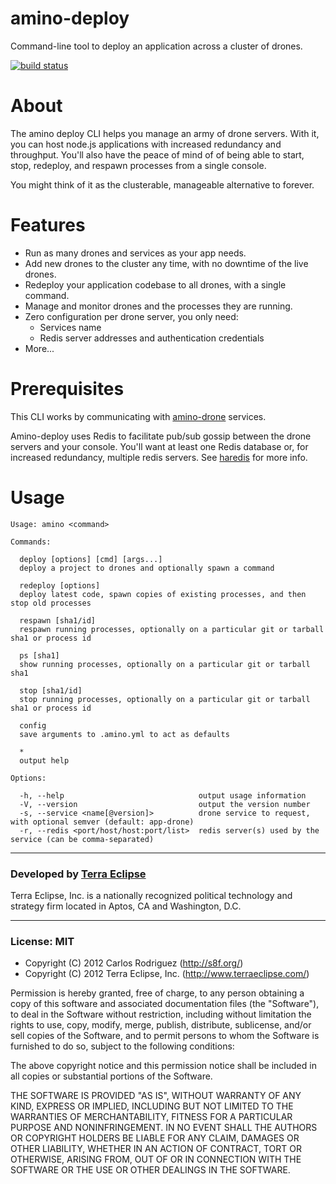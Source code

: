 amino-deploy
============

Command-line tool to deploy an application across a cluster of drones.

[![build status](https://secure.travis-ci.org/amino/amino-deploy.png)](http://travis-ci.org/amino/amino-deploy)

About
=====

The amino deploy CLI helps you manage an army of drone servers. With it, you can
host node.js applications with increased redundancy and throughput. You'll also
have the peace of mind of of being able to start, stop, redeploy, and respawn
processes from a single console.

You might think of it as the clusterable, manageable alternative to forever.

Features
========

- Run as many drones and services as your app needs.
- Add new drones to the cluster any time, with no downtime of the live drones.
- Redeploy your application codebase to all drones, with a single command.
- Manage and monitor drones and the processes they are running.
- Zero configuration per drone server, you only need:
    - Services name
    - Redis server addresses and authentication credentials
- More...

Prerequisites
==============

This CLI works by communicating with [amino-drone](http://github.com/amino/amino-drone)
services.

Amino-deploy uses Redis to facilitate pub/sub gossip
between the drone servers and your console. You'll want at least one Redis
database or, for increased redundancy, multiple redis servers. See
[haredis](http://github.com/carlos8f/haredis) for more info.

Usage
=====

```
Usage: amino <command>

Commands:

  deploy [options] [cmd] [args...]
  deploy a project to drones and optionally spawn a command

  redeploy [options]
  deploy latest code, spawn copies of existing processes, and then stop old processes

  respawn [sha1/id]
  respawn running processes, optionally on a particular git or tarball sha1 or process id

  ps [sha1]
  show running processes, optionally on a particular git or tarball sha1

  stop [sha1/id]
  stop running processes, optionally on a particular git or tarball sha1 or process id

  config
  save arguments to .amino.yml to act as defaults

  *
  output help

Options:

  -h, --help                              output usage information
  -V, --version                           output the version number
  -s, --service <name[@version]>          drone service to request, with optional semver (default: app-drone)
  -r, --redis <port/host/host:port/list>  redis server(s) used by the service (can be comma-separated)
```

- - -

### Developed by [Terra Eclipse](http://www.terraeclipse.com)
Terra Eclipse, Inc. is a nationally recognized political technology and
strategy firm located in Aptos, CA and Washington, D.C.

- - -

### License: MIT

- Copyright (C) 2012 Carlos Rodriguez (http://s8f.org/)
- Copyright (C) 2012 Terra Eclipse, Inc. (http://www.terraeclipse.com/)

Permission is hereby granted, free of charge, to any person obtaining a copy
of this software and associated documentation files (the &quot;Software&quot;), to deal
in the Software without restriction, including without limitation the rights
to use, copy, modify, merge, publish, distribute, sublicense, and/or sell
copies of the Software, and to permit persons to whom the Software is furnished
to do so, subject to the following conditions:

The above copyright notice and this permission notice shall be included in
all copies or substantial portions of the Software.

THE SOFTWARE IS PROVIDED &quot;AS IS&quot;, WITHOUT WARRANTY OF ANY KIND, EXPRESS OR
IMPLIED, INCLUDING BUT NOT LIMITED TO THE WARRANTIES OF MERCHANTABILITY,
FITNESS FOR A PARTICULAR PURPOSE AND NONINFRINGEMENT. IN NO EVENT SHALL THE
AUTHORS OR COPYRIGHT HOLDERS BE LIABLE FOR ANY CLAIM, DAMAGES OR OTHER
LIABILITY, WHETHER IN AN ACTION OF CONTRACT, TORT OR OTHERWISE, ARISING FROM,
OUT OF OR IN CONNECTION WITH THE SOFTWARE OR THE USE OR OTHER DEALINGS IN THE
SOFTWARE.


